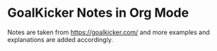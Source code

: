 # GoalKicker Notes in Org Mode

Notes are taken from https://goalkicker.com/ and more examples and explanations are added accordingly.
